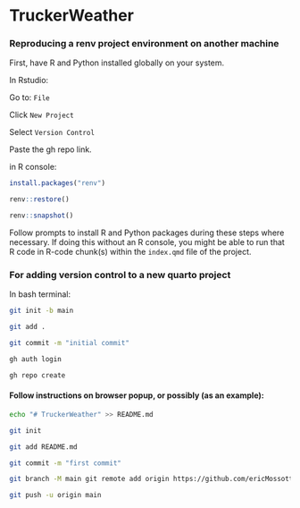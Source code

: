 # TruckerWeather

### Reproducing a renv project environment on another machine

First, have R and Python installed globally on your system.

In Rstudio:

Go to: `File`

Click `New Project`

Select `Version Control`

Paste the gh repo link.

in R console:

``` r
install.packages("renv")
```

``` r
renv::restore()
```

``` r
renv::snapshot()
```

Follow prompts to install R and Python packages during these steps where necessary. If doing this without an R console, you might be able to run that R code in R-code chunk(s) within the `index.qmd` file of the project.

### For adding version control to a new quarto project

In bash terminal:

``` bash
git init -b main 
```

``` bash
git add . 
```

``` bash
git commit -m "initial commit" 
```

``` bash
gh auth login 
```

``` bash
gh repo create
```

#### **Follow instructions on browser popup, or possibly (as an example):**

``` bash
echo "# TruckerWeather" >> README.md 
```

``` bash
git init 
```

``` bash
git add README.md 
```

``` bash
git commit -m "first commit" 
```

``` bash
git branch -M main git remote add origin https://github.com/ericMossotti/TruckerWeather.git 
```

``` bash
git push -u origin main
```
